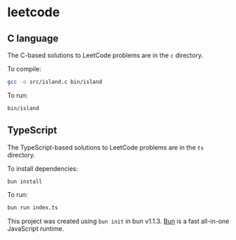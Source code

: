 # leetcode

## C language

The C-based solutions to LeetCode problems are in the `c` directory.

To compile:

```bash
gcc -o src/island.c bin/island
```

To run:

```bash
bin/island
```

## TypeScript

The TypeScript-based solutions to LeetCode problems are in the `ts` directory.

To install dependencies:

```bash
bun install
```

To run:

```bash
bun run index.ts
```

This project was created using `bun init` in bun v1.1.3. [Bun](https://bun.sh) is a fast all-in-one JavaScript runtime.
